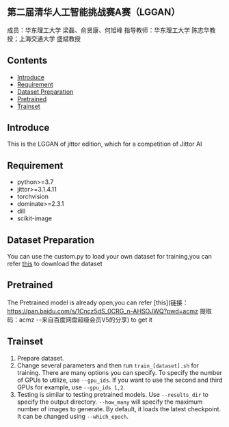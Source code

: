 ## 第二届清华人工智能挑战赛A赛（LGGAN）
成员：华东理工大学 梁磊、俞贤康、何旭峰
指导教师：华东理工大学 陈志华教授；上海交通大学 盛斌教授

## Contents
  - [Introduce](#Introduce)
  - [Requirement](#Requirement)
  - [Dataset Preparation](#Dataset-Preparation)
  - [Pretrained](Pretrained)
  - [Trainset](#trainset)
  
## Introduce
This is the LGGAN of jittor edition, which for a competition of Jittor AI

## Requirement
  - python>=3.7
  - jittor>=3.1.4.11
  - torchvision
  - dominate>=2.3.1
  - dill
  - scikit-image

## Dataset Preparation
You can use the custom.py to load your own dataset for training,you can refer [this](https://cloud.tsinghua.edu.cn/f/1d734cbb68b545d6bdf2/?dl=1) to download the dataset

## Pretrained
The Pretrained model is already open,you can refer [this](链接：https://pan.baidu.com/s/1Cncz5dS_0CRG_n-AHSOJWQ?pwd=acmz 提取码：acmz --来自百度网盘超级会员V5的分享) to get it

## Trainset
1. Prepare dataset.
2. Change several parameters and then run `train_[dataset].sh` for training.
There are many options you can specify. To specify the number of GPUs to utilize, use `--gpu_ids`. If you want to use the second and third GPUs for example, use `--gpu_ids 1,2`.
3. Testing is similar to testing pretrained models. Use `--results_dir` to specify the output directory. `--how_many` will specify the maximum number of images to generate. By default, it loads the latest checkpoint. It can be changed using `--which_epoch`.

